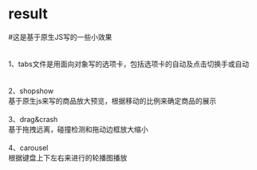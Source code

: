# result
#这是基于原生JS写的一些小效果</br>
</br>
</br>
1、tabs文件是用面向对象写的选项卡，包括选项卡的自动及点击切换手或自动</br>
</br>
</br>
2、shopshow
</br>基于原生js来写的商品放大预览，根据移动的比例来确定商品的展示
</br>
</br>
3、drag&crash  </br>
基于拖拽远离，碰撞检测和拖动边框放大缩小
</br>
</br>
4、carousel </br>
根据键盘上下左右来进行的轮播图播放
